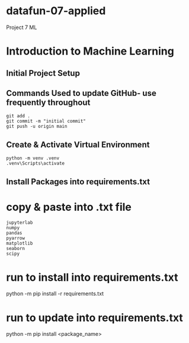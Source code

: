 # datafun-07-applied
Project 7 ML
# Introduction to Machine Learning

## Initial Project Setup
## Commands Used to update GitHub- use frequently throughout

```
git add .
git commit -m "initial commit"
git push -u origin main
```
## Create & Activate Virtual Environment

```
python -m venv .venv
.venv\Scripts\activate
```
## Install Packages into requirements.txt
# copy & paste into .txt file
```
jupyterlab
numpy
pandas
pyarrow
matplotlib
seaborn
scipy

```
# run to install into requirements.txt
python -m pip install -r requirements.txt

# run to update into requirements.txt
python -m pip install <package_name>


